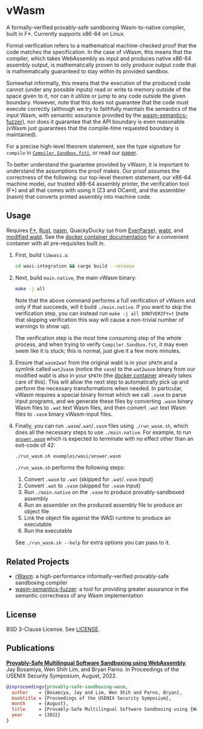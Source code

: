 # vWasm

A formally-verified provably-safe sandboxing Wasm-to-native compiler,
built in F*. Currently supports x86-64 on Linux.

Formal verification refers to a mathematical machine-checked proof
that the code matches the specification. In the case of vWasm, this
means that the compiler, which takes WebAssembly as input and produces
native x86-64 assembly output, is mathematically proven to only
produce output code that is mathematically guaranteed to stay within
its provided sandbox.

Somewhat informally, this means that the execution of the produced
code cannot (under any possible inputs) read or write to memory
outside of the space given to it, nor can it utilize or jump to any
code outside the given boundary. However, note that this does not
guarantee that the code must execute correctly (although we try to
faithfully maintain the semantics of the input Wasm, with semantic
assurance provided by the
[wasm-semantics-fuzzer](https://github.com/secure-foundations/wasm-semantics-fuzzer)),
nor does it guarantee that the API boundary is even reasonable (vWasm
just guarantees that the compile-time requested boundary is
maintained).

For a precise high-level theorem statement, see the type signature for
`compile` in
[`Compiler.Sandbox.fsti`](compiler/sandbox/Compiler.Sandbox.fsti), or
read our [paper](#publications).

To better understand the guarantee provided by vWasm, it is important
to understand the assumptions the proof makes. Our proof assumes the
correctness of the following: our top-level theorem statement, our
x86-64 machine model, our trusted x86-64 assembly printer, the
verification tool (F*) and all that comes with using it (Z3 and
OCaml), and the assembler (nasm) that converts printed assembly into
machine code.

## Usage

Requires [F*](https://www.fstar-lang.org/),
[Rust](https://www.rust-lang.org/), [nasm](https://nasm.us/),
QuackyDucky (`qd` from
[EverParse](https://github.com/project-everest/everparse)),
[wabt](https://github.com/WebAssembly/wabt), and [modified
wabt](https://github.com/secure-foundations/wabt/tree/06e29d927b49e3c8188793dbad5fa8a69e3236e7). See
the [docker container documentation](.docker/README.md) for a
convenient container with all pre-requisites built in.

1. First, build `libwasi.a`:
    ```sh
    cd wasi-integration && cargo build --release
    ```

2. Next, build `main.native`, the main vWasm binary:
    ```sh
    make -j all
    ```

   Note that the above command performs a full verification of vWasm
   and only if that succeeds, will it build `./main.native`. If you
   want to skip the verification step, you can instead run `make -j
   all DONTVERIFY=t` (note that skipping verification this way will
   cause a non-trivial number of warnings to show up).

   The verification step is the most time consuming step of the whole
   process, and when trying to verify `Compiler.Sandbox.fst`, it may
   even seem like it is stuck; this is normal, just give it a few more
   minutes.

3. Ensure that `wasm2wat` from the original wabt is in your `$PATH`
   and a symlink called `wat2vasm` (notice the `vasm`) to the
   `wat2wasm` binary from our modified wabt is also in your `$PATH`
   (the [docker container](./docker/README.md) already takes care of
   this). This will allow the next step to automatically pick up and
   perform the necessary transformations when needed. In particular,
   vWasm requires a special binary format which we call `.vasm` to
   parse input programs, and we generate these files by converting
   `.wasm` binary Wasm files to `.wat` text Wasm files, and then
   convert `.wat` text Wasm files to `.vasm` binary vWasm-input files.

4. Finally, you can run `.wasm`/`.wat`/`.vasm` files using
   `./run_wasm.sh`, which does all the necessary steps to use
   `./main.native`. For example, to run
   [`answer.wasm`](examples/wasi/answer.wat) which is expected to
   terminate with no effect other than an exit-code of 42:
    ```sh
    ./run_wasm.sh examples/wasi/answer.wasm
    ```

   `./run_wasm.sh` performs the following steps:
   1. Convert `.wasm` to `.wat` (skipped for `.wat`/`.vasm` input)
   2. Convert `.wat` to `.vasm` (skipped for `.vasm` input)
   3. Run `./main.native` on the `.vasm` to produce provably-sandboxed assembly
   4. Run an assembler on the produced assembly file to produce an object file
   5. Link the object file against the WASI runtime to produce an executable
   6. Run the executable

   See `./run_wasm.sh --help` for extra options you can pass to it.

## Related Projects

+ [rWasm](https://github.com/secure-foundations/rWasm): a
  high-performance informally-verified provably-safe sandboxing
  compiler
+ [wasm-semantics-fuzzer](https://github.com/secure-foundations/wasm-semantics-fuzzer):
  a tool for providing greater assurance in the semantic correctness
  of any Wasm implementation

## License

BSD 3-Clause License. See [LICENSE](./LICENSE).

## Publications

[**Provably-Safe Multilingual Software Sandboxing using
WebAssembly**](https://www.usenix.org/conference/usenixsecurity22/presentation/bosamiya).
Jay Bosamiya, Wen Shih Lim, and Bryan Parno. In Proceedings
of the USENIX Security Symposium, August, 2022.

```bibtex
@inproceedings{provably-safe-sandboxing-wasm,
  author    = {Bosamiya, Jay and Lim, Wen Shih and Parno, Bryan},
  booktitle = {Proceedings of the USENIX Security Symposium},
  month     = {August},
  title     = {Provably-Safe Multilingual Software Sandboxing using {WebAssembly}},
  year      = {2022}
}
```
